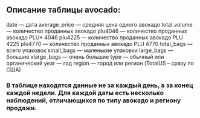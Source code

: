## Описание таблицы avocado:
date — дата
average_price — средняя цена одного авокадо
total_volume — количество проданных авокадо
plu4046 — количество проданных авокадо PLU* 4046
plu4225 — количество проданных авокадо PLU 4225
plu4770 — количество проданных авокадо PLU 4770
total_bags — всего упаковок
small_bags — маленькие упаковки
large_bags — большие
xlarge_bags — очень большие
type — обычный или органический
year — год
region — город или регион (TotalUS – сразу по США)
  
### В таблице находятся данные не за каждый день, а за конец каждой недели. Для каждой даты есть несколько наблюдений, отличающихся по типу авокадо и региону продажи.
